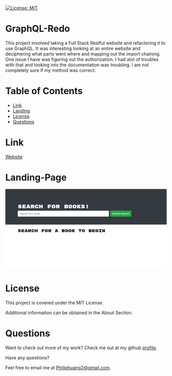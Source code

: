 [![License: MIT](https://img.shields.io/badge/License-MIT-yellow.svg)](https://opensource.org/licenses/MIT)

# GraphQL-Redo
This project involved taking a Full Stack Restful website and refactoring it to use GraphQL.  It was interesting looking at an entire website and deciphering what parts went where and mapping out the import chaining.  One issue I have was figuring out the authorization.  I had alot of troubles with that and looking into the documentation was troubling.  I am not completely sure if my method was correct. 


# Table of Contents
- [Link](#Link)
- [Landing](#landing-Page)
- [License](#license)
- [Questions](#questions)

# Link

[Website](https://shielded-mountain-32132.herokuapp.com/)

# Landing-Page

![Landing Image](./LandingPage.PNG)

# License

This project is covered under the MIT License.

Additional information can be obtained in the About Section.

# Questions
  
Want to check out more of my work?  Check me out at my github [profile](https://github.com/PhilipHuang2).
  
Have any questions?
  
Feel free to email me at Philiphuang2@gmail.com.